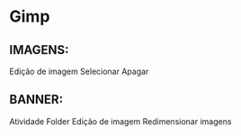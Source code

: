 # Gimp
## IMAGENS:
Edição de imagem
Selecionar
Apagar
## BANNER:
Atividade Folder
Edição de imagem
Redimensionar imagens

